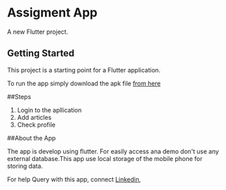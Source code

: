 # Assigment App

A new Flutter project.

## Getting Started

This project is a starting point for a Flutter application.

To run the app simply download the apk file [from here](/AssigmentApp.apk)

##Steps

1. Login to the apllication
2. Add articles 
3. Check profile

##About the App

The app is develop using flutter. For easily access ana demo don't use any external 
database.This app use local storage of the mobile phone for storing data.

For help Query with this app, connect 
[Linkedin](https://www.linkedin.com/in/harshitjain-work/),
